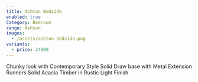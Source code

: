 ```yaml
---
title: Ashton Bedside
enabled: true
Category: Bedroom
range: Ashton
images:
  - /assets/ashton bedside.png
variants:
  - price: 24900
---
```


Chunky look with Contemporary Style
Solid Draw base with Metal Extension Runners
Solid Acacia Timber in Rustic Light Finish
